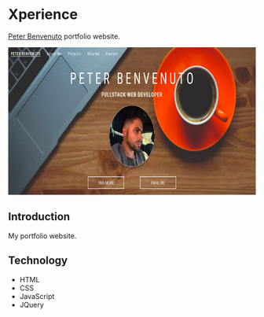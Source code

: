 <h1>Xperience</h1>

<a href="https://peterben90.github.io/portfolio/">Peter Benvenuto</a> portfolio website.

<img src="images/portfolio.png" width="600" height="300">


<h2>Introduction</h2>

My portfolio website.

<h2>Technology</h2>

- HTML
- CSS
- JavaScript
- JQuery